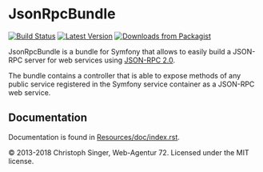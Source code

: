 JsonRpcBundle
=============

[![Build Status](https://secure.travis-ci.org/wasinger/jsonrpc-bundle.svg?branch=master)](http://travis-ci.org/wasinger/jsonrpc-bundle)
[![Latest Version](http://img.shields.io/packagist/v/wa72/jsonrpc-bundle.svg)](https://packagist.org/packages/wa72/jsonrpc-bundle)
[![Downloads from Packagist](http://img.shields.io/packagist/dt/wa72/jsonrpc-bundle.svg)](https://packagist.org/packages/wa72/jsonrpc-bundle)


JsonRpcBundle is a bundle for Symfony that allows to easily build a JSON-RPC server for web services using 
[JSON-RPC 2.0](http://www.jsonrpc.org/specification).

The bundle contains a controller that is able to expose methods of any public service registered in the Symfony service 
container as a JSON-RPC web service.

Documentation
-------------

Documentation is found in [Resources/doc/index.rst](Resources/doc/index.rst).


© 2013-2018 Christoph Singer, Web-Agentur 72. Licensed under the MIT license.
